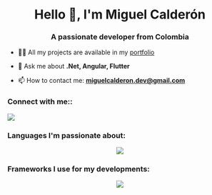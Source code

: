 <h1 align="center">Hello 👋, I'm Miguel Calderón</h1>
<h3 align="center">A passionate developer from Colombia</h3>

- 👨‍💻 All my projects are available in my [portfolio](https://miguel-calderon-gutierrez.github.io/Portafolio/)

- 💬 Ask me about **.Net, Angular, Flutter**

- 📫 How to contact me: **miguelcalderon.dev@gmail.com**

<h3 align="left">Connect with me::</h3>
<p align="left">
 <a href="https://www.linkedin.com/in/programador-miguel-calderon/">
    <img src="https://skillicons.dev/icons?i=cs,py,ts,java,js,dart&theme=light" />
  </a>
</p>

<h3 align="left">Languages I'm passionate about:</h3>
<p align="center">
  <a href="#">
    <img src="https://skillicons.dev/icons?i=cs,py,ts,java,js,dart&theme=light" />
  </a>
</p>

<h3 align="left">Frameworks I use for my developments:</h3>
<p align="center">
  <a href="#">
    <img src="https://skillicons.dev/icons?i=angular,flutter,bootstrap,dotnet,fastapi&theme=light" />
  </a>
</p>
